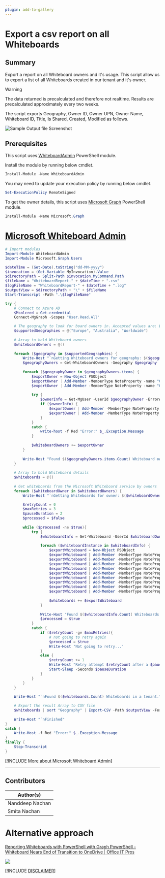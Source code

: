 ```yaml
---
plugin: add-to-gallery
---
```

     
# Export a csv report on all Whiteboards

## Summary

Export a report on all Whiteboard owners and it's usage.
This script allow us to export a list of all Whiteboards created in our tenant and it's owner.

> [!Warning]
> The data returned is precalculated and therefore not realtime. Results are precalculated approximately every two weeks.

The script exports Geography, Owner ID, Owner UPN, Owner Name, Whiteboard ID, Title, Is Shared, Created, Modified as follows.

![Sample Output file Screenshot](assets/sample-output.png)

## Prerequisites

This script uses [WhiteboardAdmin](https://www.powershellgallery.com/packages/WhiteboardAdmin/) PowerShell module.

Install the module by running below cmdlet.

```powershell
Install-Module -Name WhiteboardAdmin
```

You may need to update your execution policy by running below cmdlet.

```powershell
Set-ExecutionPolicy RemoteSigned
```

To get the owner details, this script uses [Microsoft Graph](https://www.powershellgallery.com/packages/Microsoft.Graph/) PowerShell module.

```powershell
Install-Module -Name Microsoft.Graph
```

# [Microsoft Whiteboard Admin](#tab/whiteboard)

```powershell
# Import modules
Import-Module WhiteboardAdmin
Import-Module Microsoft.Graph.Users

$dateTime = (Get-Date).toString("dd-MM-yyyy")
$invocation = (Get-Variable MyInvocation).Value
$directoryPath = Split-Path $invocation.MyCommand.Path
$fileName = "WhiteboardReport-" + $dateTime + ".csv"
$logFileName = "WhiteboardReport-" + $dateTime + ".log"
$outputView = $directoryPath + "\" + $fileName
Start-Transcript -Path ".\$logFileName"

try {
	# Connect to Azure AD
	$Msolcred = Get-credential
	Connect-MgGraph -Scopes "User.Read.All"

	# The geography to look for board owners in. Accepted values are: Europe, Australia, or Worldwide (all boards not in australia or europe).
	$supportedGeographies = @("Europe", "Australia", "Worldwide")
	
	# Array to hold Whiteboard owners
	$whiteboardOwners = @()
	
	foreach ($geography in $supportedGeographies) {
		Write-Host "`nGetting Whiteboard owners for geography: $($geography) ..."
		$geographyOwners = Get-WhiteboardOwners -Geography $geography		
		
		foreach ($geographyOwner in $geographyOwners.items) {			
			$exportOwner = New-Object PSObject
			$exportOwner | Add-Member -MemberType NoteProperty -name "Geography" -value $geography
			$exportOwner | Add-Member -MemberType NoteProperty -name "OwnerID" -value $geographyOwner
			
			try {
				$ownerInfo = Get-MgUser -UserId $geographyOwner -ErrorAction Stop
				if ($ownerInfo) {
					$exportOwner | Add-Member -MemberType NoteProperty -name "OwnerUPN" -value $ownerInfo.UserPrincipalName
					$exportOwner | Add-Member -MemberType NoteProperty -name "OwnerDisplayName" -value $ownerInfo.DisplayName
				}
			}
			catch {
				write-host -f Red "Error:" $_.Exception.Message
			}
				
			$whiteboardOwners += $exportOwner
		}
		
		Write-Host "Found $($geographyOwners.items.Count) Whiteboard owners."
	}
	
	# Array to hold Whiteboard details
	$whiteboards = @()
	
	# Get whiteboards from the Microsoft Whiteboard service by owners
	foreach ($whiteboardOwner in $whiteboardOwners) {
		Write-Host "`nGetting Whiteboards for owner: $($whiteboardOwner.OwnerUPN) ..."

		$retryCount = 0
		$maxRetries = 3
		$pauseDuration = 2
		$processed = $false
		
		while ($processed -ne $true){
			try {
				$whiteboardInfo = Get-Whiteboard -UserId $whiteboardOwner.OwnerID
				
				foreach ($whiteboardInstance in $whiteboardInfo) {
					$exportWhiteboard = New-Object PSObject
					$exportWhiteboard | Add-Member -MemberType NoteProperty -name "Geography" -value $whiteboardOwner.Geography
					$exportWhiteboard | Add-Member -MemberType NoteProperty -name "Owner ID" -value $whiteboardOwner.OwnerID
					$exportWhiteboard | Add-Member -MemberType NoteProperty -name "Owner UPN" -value $whiteboardOwner.OwnerUPN
					$exportWhiteboard | Add-Member -MemberType NoteProperty -name "Owner Name" -value $whiteboardOwner.OwnerDisplayName
					$exportWhiteboard | Add-Member -MemberType NoteProperty -name "Whiteboard ID" -value $whiteboardInstance.id
					$exportWhiteboard | Add-Member -MemberType NoteProperty -name "Title" -value $whiteboardInstance.title
					$exportWhiteboard | Add-Member -MemberType NoteProperty -name "Is Shared" -value $whiteboardInstance.isShared
					$exportWhiteboard | Add-Member -MemberType NoteProperty -name "Created" -value $whiteboardInstance.createdTime
					$exportWhiteboard | Add-Member -MemberType NoteProperty -name "Modified" -value $whiteboardInstance.lastModifiedTime
					
					$whiteboards += $exportWhiteboard
				}
				
				Write-Host "Found $($whiteboardInfo.Count) Whiteboards owned by: $($whiteboardOwner.OwnerUPN)"
				$processed = $true
			} 
			catch {
				if ($retryCount -ge $maxRetries){
					# not going to retry again
					$processed = $true
					Write-Host 'Not going to retry...'
				} 
				else {
					$retryCount += 1
					Write-Host "Retry attempt $retryCount after a $pauseDuration second pause..."
					Start-Sleep -Seconds $pauseDuration
				}
			}
		}
	}
	
	Write-Host "`nFound $($whiteboards.Count) Whiteboards in a tenant."

	# Export the result Array to CSV file
	$whiteboards | sort "Geography" | Export-CSV -Path $outputView -Force -NoTypeInformation
	
	Write-Host "`nFinished"
}
catch {
    Write-Host -f Red "Error:" $_.Exception.Message
}
finally {
	Stop-Transcript
}
```
[!INCLUDE [More about Microsoft Whiteboard Admin](../../docfx/includes/MORE-WHITEBOARD.md)]
***

## Contributors

| Author(s) |
|-----------|
| Nanddeep Nachan |
| Smita Nachan |

# Alternative approach

[Reporting Whiteboards with PowerShell with Graph PowerShell - Whiteboard Nears End of Transition to OneDrive | Office IT Pros ](https://office365itpros.com/2022/03/10/whiteboard-transition-ending/)


<img src="https://m365-visitor-stats.azurewebsites.net/script-samples/scripts/whiteboard-report-usage?labelText=Visitors" class="img-visitor" aria-hidden="true" />


[!INCLUDE [DISCLAIMER](../../docfx/includes/DISCLAIMER.md)]

